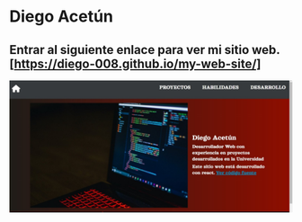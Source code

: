 # Diego Acetún

## Entrar al siguiente enlace para ver mi sitio web. [https://diego-008.github.io/my-web-site/]

![](./SS/Home.jpg)
